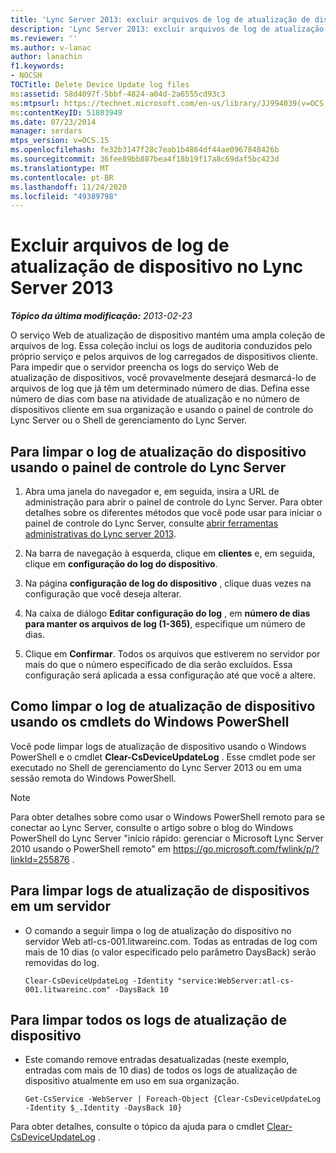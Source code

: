 ```yaml
---
title: 'Lync Server 2013: excluir arquivos de log de atualização de dispositivo'
description: 'Lync Server 2013: excluir arquivos de log de atualização de dispositivo.'
ms.reviewer: ''
ms.author: v-lanac
author: lanachin
f1.keywords:
- NOCSH
TOCTitle: Delete Device Update log files
ms:assetid: 58d4097f-5bbf-4824-a04d-2a6555cd93c3
ms:mtpsurl: https://technet.microsoft.com/en-us/library/JJ994039(v=OCS.15)
ms:contentKeyID: 51803949
ms.date: 07/23/2014
manager: serdars
mtps_version: v=OCS.15
ms.openlocfilehash: fe32b3147f28c7eab1b4864df44ae0967848426b
ms.sourcegitcommit: 36fee89bb887bea4f18b19f17a8c69daf5bc423d
ms.translationtype: MT
ms.contentlocale: pt-BR
ms.lasthandoff: 11/24/2020
ms.locfileid: "49389798"
---
```

# <a name="delete-device-update-log-files-in-lync-server-2013"></a>Excluir arquivos de log de atualização de dispositivo no Lync Server 2013

<div data-xmlns="http://www.w3.org/1999/xhtml">

<div class="topic" data-xmlns="http://www.w3.org/1999/xhtml" data-msxsl="urn:schemas-microsoft-com:xslt" data-cs="https://msdn.microsoft.com/">

<div data-asp="https://msdn2.microsoft.com/asp">



</div>

<div id="mainSection">

<div id="mainBody">

<span> </span>

_**Tópico da última modificação:** 2013-02-23_

O serviço Web de atualização de dispositivo mantém uma ampla coleção de arquivos de log. Essa coleção inclui os logs de auditoria conduzidos pelo próprio serviço e pelos arquivos de log carregados de dispositivos cliente. Para impedir que o servidor preencha os logs do serviço Web de atualização de dispositivos, você provavelmente desejará desmarcá-lo de arquivos de log que já têm um determinado número de dias. Defina esse número de dias com base na atividade de atualização e no número de dispositivos cliente em sua organização e usando o painel de controle do Lync Server ou o Shell de gerenciamento do Lync Server.

<div>

## <a name="to-clear-the-device-update-log-by-using-lync-server-control-panel"></a>Para limpar o log de atualização do dispositivo usando o painel de controle do Lync Server

1.  Abra uma janela do navegador e, em seguida, insira a URL de administração para abrir o painel de controle do Lync Server. Para obter detalhes sobre os diferentes métodos que você pode usar para iniciar o painel de controle do Lync Server, consulte [abrir ferramentas administrativas do Lync server 2013](lync-server-2013-open-lync-server-administrative-tools.md).

2.  Na barra de navegação à esquerda, clique em **clientes** e, em seguida, clique em **configuração do log do dispositivo**.

3.  Na página **configuração de log do dispositivo** , clique duas vezes na configuração que você deseja alterar.

4.  Na caixa de diálogo **Editar configuração do log** , em **número de dias para manter os arquivos de log (1-365)**, especifique um número de dias.

5.  Clique em **Confirmar**. Todos os arquivos que estiverem no servidor por mais do que o número especificado de dia serão excluídos. Essa configuração será aplicada a essa configuração até que você a altere.

</div>

<div>

## <a name="clearing-the-device-update-log-by-using-the-windows-powershell-cmdlets"></a>Como limpar o log de atualização de dispositivo usando os cmdlets do Windows PowerShell

Você pode limpar logs de atualização de dispositivo usando o Windows PowerShell e o cmdlet **Clear-CsDeviceUpdateLog** . Esse cmdlet pode ser executado no Shell de gerenciamento do Lync Server 2013 ou em uma sessão remota do Windows PowerShell.

<div>


> [!NOTE]  
> Para obter detalhes sobre como usar o Windows PowerShell remoto para se conectar ao Lync Server, consulte o artigo sobre o blog do Windows PowerShell do Lync Server "início rápido: gerenciar o Microsoft Lync Server 2010 usando o PowerShell remoto" em <A href="https://go.microsoft.com/fwlink/p/?linkid=255876">https://go.microsoft.com/fwlink/p/?linkId=255876</A> .



</div>

<div>

## <a name="to-clear-device-update-logs-on-one-server"></a>Para limpar logs de atualização de dispositivos em um servidor

  - O comando a seguir limpa o log de atualização do dispositivo no servidor Web atl-cs-001.litwareinc.com. Todas as entradas de log com mais de 10 dias (o valor especificado pelo parâmetro DaysBack) serão removidas do log.
    
        Clear-CsDeviceUpdateLog -Identity "service:WebServer:atl-cs-001.litwareinc.com" -DaysBack 10

</div>

<div>

## <a name="to-clear-all-device-update-logs"></a>Para limpar todos os logs de atualização de dispositivo

  - Este comando remove entradas desatualizadas (neste exemplo, entradas com mais de 10 dias) de todos os logs de atualização de dispositivo atualmente em uso em sua organização.
    
        Get-CsService -WebServer | Foreach-Object {Clear-CsDeviceUpdateLog -Identity $_.Identity -DaysBack 10}

</div>

Para obter detalhes, consulte o tópico da ajuda para o cmdlet [Clear-CsDeviceUpdateLog](https://docs.microsoft.com/powershell/module/skype/Clear-CsDeviceUpdateLog) .

</div>

</div>

<span> </span>

</div>

</div>

</div>

